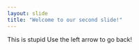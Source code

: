 ```yaml
---
layout: slide
title: "Welcome to our second slide!"
---
```

This is stupid
Use the left arrow to go back!
